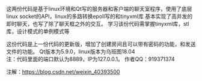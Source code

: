 这两份代码是基于linux环境和Qt写的服务器和客户端的聊天室程序，使用了底层linux socket的API，linux的多路转换epoll写的和tinyxml库
基本实现了高并发的即时聊天，也写了除了聊天框之外的交互。
学习该份代码需掌握tinyxml库，stl库，设计模式的单例模式等

这份代码是上一份代码的更新版，增加了创建房间且可以带有密码的功能，和发送文件的功能。
Qt版本为5.9.0，linux版本为乌班图18.04    
注：代码里面的端口默认为8889，IP为127.0.0.1。
作者QQ：919371374

注解：https://blog.csdn.net/weixin_40393500
